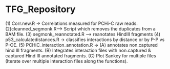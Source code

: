 # TFG_Repository
(1) Corr.new.R -> Correlations measured for PCHi-C raw reads.
(2)cleanned_segmonk.R--> Script which removes the duplicates from a BAM file. 
(3) segmonk_reannotated.R --> reanotates HindIII fragments
(4) p53_calculatedistances.R ->  classifies interactions by distance or by P-P vs P-OE. 
(5) PCHiC_interaction_annotation.R -> (A) annotates non.captured hind III fragments. (B) Integrates interaction files with non.captured & captured Hind III annotated fragments. (C) Plot Sankey for multiple files (Iterate over multiple interaction files along the functions). 


